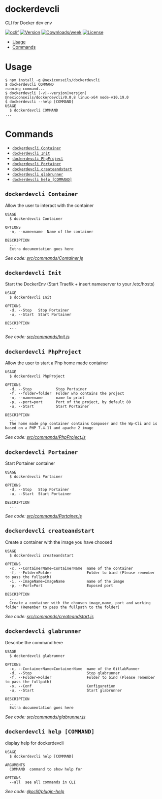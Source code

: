 dockerdevcli
============

CLI for Docker dev env

[![oclif](https://img.shields.io/badge/cli-oclif-brightgreen.svg)](https://oclif.io)
[![Version](https://img.shields.io/npm/v/dockerdevcli.svg)](https://npmjs.org/package/dockerdevcli)
[![Downloads/week](https://img.shields.io/npm/dw/dockerdevcli.svg)](https://npmjs.org/package/dockerdevcli)
[![License](https://img.shields.io/npm/l/dockerdevcli.svg)](https://github.com/batleforc/dockerdevcli/blob/master/package.json)

<!-- toc -->
* [Usage](#usage)
* [Commands](#commands)
<!-- tocstop -->
# Usage
<!-- usage -->
```sh-session
$ npm install -g @nexiconseils/dockerdevcli
$ dockerdevcli COMMAND
running command...
$ dockerdevcli (-v|--version|version)
@nexiconseils/dockerdevcli/0.0.8 linux-x64 node-v10.19.0
$ dockerdevcli --help [COMMAND]
USAGE
  $ dockerdevcli COMMAND
...
```
<!-- usagestop -->
# Commands
<!-- commands -->
* [`dockerdevcli Container`](#dockerdevcli-container)
* [`dockerdevcli Init`](#dockerdevcli-init)
* [`dockerdevcli PhpProject`](#dockerdevcli-phpproject)
* [`dockerdevcli Portainer`](#dockerdevcli-portainer)
* [`dockerdevcli createandstart`](#dockerdevcli-createandstart)
* [`dockerdevcli glabrunner`](#dockerdevcli-glabrunner)
* [`dockerdevcli help [COMMAND]`](#dockerdevcli-help-command)

## `dockerdevcli Container`

Allow the user to interact with the container

```
USAGE
  $ dockerdevcli Container

OPTIONS
  -n, --name=name  Name of the container

DESCRIPTION
  ...
  Extra documentation goes here
```

_See code: [src/commands/Container.js](https://github.com/batleforc/dockerdevcli/blob/v0.0.8/src/commands/Container.js)_

## `dockerdevcli Init`

Start the DockerEnv (Start Traefik + insert nameserver to your /etc/hosts)

```
USAGE
  $ dockerdevcli Init

OPTIONS
  -d, --Stop   Stop Portainer
  -u, --Start  Start Portainer

DESCRIPTION
  ...
```

_See code: [src/commands/Init.js](https://github.com/batleforc/dockerdevcli/blob/v0.0.8/src/commands/Init.js)_

## `dockerdevcli PhpProject`

Allow the user to start a Php home made container

```
USAGE
  $ dockerdevcli PhpProject

OPTIONS
  -d, --Stop           Stop Portainer
  -f, --folder=folder  Folder who contains the project
  -n, --name=name      name to print
  -p, --port=port      Port of the project, by default 80
  -u, --Start          Start Portainer

DESCRIPTION
  ...
  The home made php container contains Composer and the Wp-Cli and is based on a PHP 7.4.11 and apache 2 image
```

_See code: [src/commands/PhpProject.js](https://github.com/batleforc/dockerdevcli/blob/v0.0.8/src/commands/PhpProject.js)_

## `dockerdevcli Portainer`

Start Portainer container

```
USAGE
  $ dockerdevcli Portainer

OPTIONS
  -d, --Stop   Stop Portainer
  -u, --Start  Start Portainer

DESCRIPTION
  ...
```

_See code: [src/commands/Portainer.js](https://github.com/batleforc/dockerdevcli/blob/v0.0.8/src/commands/Portainer.js)_

## `dockerdevcli createandstart`

Create a container with the image you have choosed 

```
USAGE
  $ dockerdevcli createandstart

OPTIONS
  -c, --ContainerName=ContainerName  name of the container
  -f, --Folder=Folder                Folder to bind (Please remember to pass the fullpath)
  -i, --ImageName=ImageName          name of the image
  -p, --Port=Port                    Exposed port

DESCRIPTION
  ...
  Create a container with the choosen image,name, port and working folder (Remember to pass the fullpath to the folder)
```

_See code: [src/commands/createandstart.js](https://github.com/batleforc/dockerdevcli/blob/v0.0.8/src/commands/createandstart.js)_

## `dockerdevcli glabrunner`

Describe the command here

```
USAGE
  $ dockerdevcli glabrunner

OPTIONS
  -c, --ContainerName=ContainerName  name of the GitlabRunner
  -d, --Stop                         Stop glabrunner
  -f, --Folder=Folder                Folder to bind (Please remember to pass the fullpath)
  -o, --Conf                         Configuration
  -u, --Start                        Start glabrunner

DESCRIPTION
  ...
  Extra documentation goes here
```

_See code: [src/commands/glabrunner.js](https://github.com/batleforc/dockerdevcli/blob/v0.0.8/src/commands/glabrunner.js)_

## `dockerdevcli help [COMMAND]`

display help for dockerdevcli

```
USAGE
  $ dockerdevcli help [COMMAND]

ARGUMENTS
  COMMAND  command to show help for

OPTIONS
  --all  see all commands in CLI
```

_See code: [@oclif/plugin-help](https://github.com/oclif/plugin-help/blob/v3.2.0/src/commands/help.ts)_
<!-- commandsstop -->
